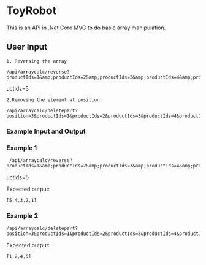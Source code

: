 # ToyRobot

This is an API in .Net Core MVC to do basic array manipulation.

## User Input
    
    1. Reversing the array 
    
    /api/arraycalc/reverse?productIds=1&amp;productIds=2&amp;productIds=3&amp;productIds=4&amp;prod
uctIds=5

    2.Removing the element at position

    /api/arraycalc/deletepart?position=3&productIds=1&productIds=2&productIds=3&productIds=4&productIds=5 

 
 
 ### Example Input and Output
 

### Example 1

     /api/arraycalc/reverse?productIds=1&amp;productIds=2&amp;productIds=3&amp;productIds=4&amp;prod
uctIds=5

Expected output:

    [5,4,3,2,1]

### Example 2
    /api/arraycalc/deletepart?position=3&productIds=1&productIds=2&productIds=3&productIds=4&productIds=5

Expected output:

    [1,2,4,5]


